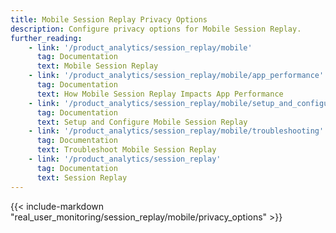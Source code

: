 ```yaml
---
title: Mobile Session Replay Privacy Options
description: Configure privacy options for Mobile Session Replay.
further_reading:
    - link: '/product_analytics/session_replay/mobile'
      tag: Documentation
      text: Mobile Session Replay
    - link: '/product_analytics/session_replay/mobile/app_performance'
      tag: Documentation
      text: How Mobile Session Replay Impacts App Performance
    - link: '/product_analytics/session_replay/mobile/setup_and_configuration'
      tag: Documentation
      text: Setup and Configure Mobile Session Replay
    - link: '/product_analytics/session_replay/mobile/troubleshooting'
      tag: Documentation
      text: Troubleshoot Mobile Session Replay
    - link: '/product_analytics/session_replay'
      tag: Documentation
      text: Session Replay
---
```


{{< include-markdown "real_user_monitoring/session_replay/mobile/privacy_options" >}}